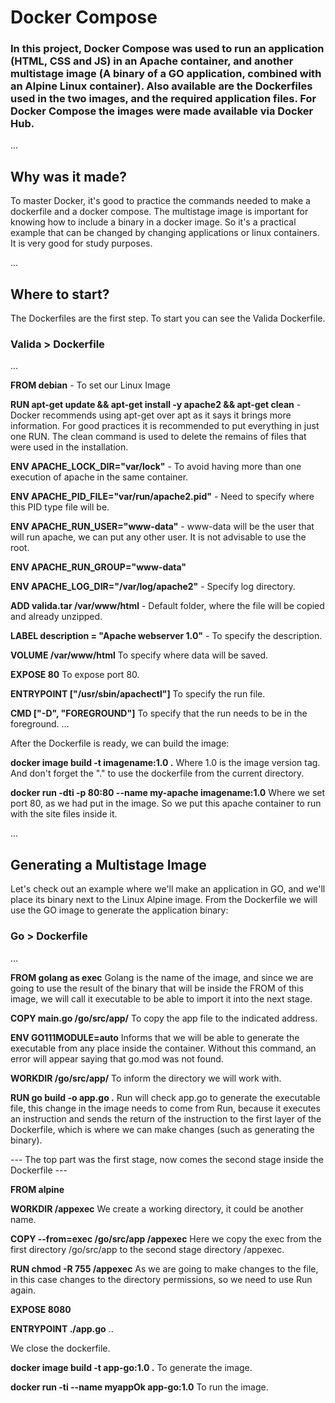 # Docker Compose

### In this project, Docker Compose was used to run an application (HTML, CSS and JS) in an Apache container, and another multistage image (A binary of a GO application, combined with an Alpine Linux container). Also available are the Dockerfiles used in the two images, and the required application files. For Docker Compose the images were made available via Docker Hub.

...

## **Why was it made?**

To master Docker, it's good to practice the commands needed to make a dockerfile and a docker compose. The multistage image is important for knowing how to include a binary in a docker image. So it's a practical example that can be changed by changing applications or linux containers. It is very good for study purposes.

...

## **Where to start?**

The Dockerfiles are the first step. To start you can see the Valida Dockerfile.

### Valida > Dockerfile

...

**FROM debian** - To set our Linux Image

**RUN apt-get update && apt-get install -y apache2 && apt-get clean** - Docker recommends using apt-get over apt as it says it brings more information. For good practices it is recommended to put everything in just one RUN. The clean command is used to delete the remains of files that were used in the installation.

**ENV APACHE_LOCK_DIR="var/lock"** - To avoid having more than one execution of apache in the same container.

**ENV APACHE_PID_FILE="var/run/apache2.pid"** - Need to specify where this PID type file will be.

**ENV APACHE_RUN_USER="www-data"** - www-data will be the user that will run apache, we can put any other user. It is not advisable to use the root.

**ENV APACHE_RUN_GROUP="www-data"**

**ENV APACHE_LOG_DIR="/var/log/apache2"** - Specify log directory.

**ADD valida.tar /var/www/html** - Default folder, where the file will be copied and already unzipped.

**LABEL description = "Apache webserver 1.0"** - To specify the description.

**VOLUME /var/www/html** To specify where data will be saved.

**EXPOSE 80** To expose port 80.

**ENTRYPOINT ["/usr/sbin/apachectl"]** To specify the run file.

**CMD ["-D", "FOREGROUND"]** To specify that the run needs to be in the foreground.
...

After the Dockerfile is ready, we can build the image:

**docker image build -t imagename:1.0 .** Where 1.0 is the image version tag. And don't forget the "." to use the dockerfile from the current directory.

**docker run -dti -p 80:80 --name my-apache imagename:1.0** Where we set port 80, as we had put in the image. So we put this apache container to run with the site files inside it.

...

## **Generating a Multistage Image**

Let's check out an example where we'll make an application in GO, and we'll place its binary next to the Linux Alpine image. From the Dockerfile we will use the GO image to generate the application binary:

### Go > Dockerfile

...

**FROM golang as exec** Golang is the name of the image, and since we are going to use the result of the binary that will be inside the FROM of this image, we will call it executable to be able to import it into the next stage.

**COPY main.go /go/src/app/** To copy the app file to the indicated address.

**ENV GO111MODULE=auto** Informs that we will be able to generate the executable from any place inside the container. Without this command, an error will appear saying that go.mod was not found.

**WORKDIR /go/src/app/** To inform the directory we will work with.

**RUN go build -o app.go .** Run will check app.go to generate the executable file, this change in the image needs to come from Run, because it executes an instruction and sends the return of the instruction to the first layer of the Dockerfile, which is where we can make changes (such as generating the binary).

--- The top part was the first stage, now comes the second stage inside the Dockerfile ---

**FROM alpine**

**WORKDIR /appexec** We create a working directory, it could be another name.

**COPY --from=exec /go/src/app /appexec** Here we copy the exec from the first directory /go/src/app to the second stage directory /appexec.

**RUN chmod -R 755 /appexec** As we are going to make changes to the file, in this case changes to the directory permissions, so we need to use Run again.

**EXPOSE 8080**

**ENTRYPOINT ./app.go**
..

We close the dockerfile.

**docker image build -t app-go:1.0 .** To generate the image.

**docker run -ti --name myappOk app-go:1.0** To run the image.
